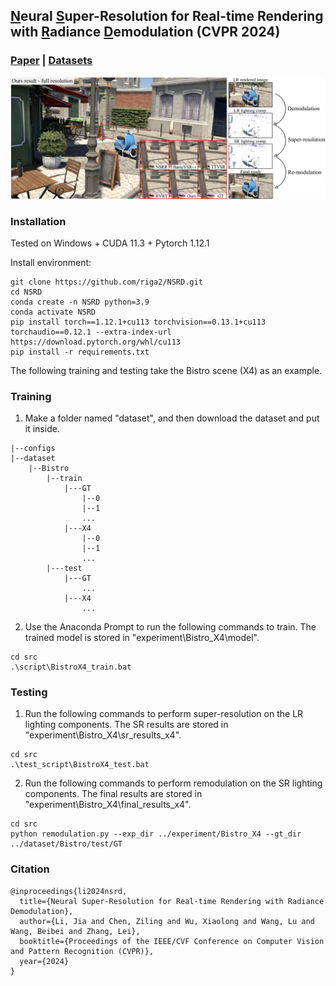 ## <u>N</u>eural <u>S</u>uper-Resolution for Real-time Rendering with <u>R</u>adiance <u>D</u>emodulation (CVPR 2024)

### [Paper](https://arxiv.org/abs/2308.06699) | [Datasets](https://pan.baidu.com/s/1GJZ34keRFvGqnJ1Wgg0RHw?pwd=riga)

![Teaser](https://github.com/Riga2/NSRD/blob/main/user-imgs/teaser.jpg)

### Installation

Tested on Windows + CUDA 11.3 + Pytorch 1.12.1

Install environment:

```bazaar
git clone https://github.com/riga2/NSRD.git
cd NSRD
conda create -n NSRD python=3.9
conda activate NSRD
pip install torch==1.12.1+cu113 torchvision==0.13.1+cu113 torchaudio==0.12.1 --extra-index-url https://download.pytorch.org/whl/cu113
pip install -r requirements.txt
```

The following training and testing take the Bistro scene (X4) as an example.

### Training
1. Make a folder named "dataset", and then download the dataset and put it inside.
```bazaar
|--configs
|--dataset
    |--Bistro
        |--train
            |---GT
                |--0
                |--1
                ...
            |---X4
                |--0
                |--1
                ...
        |---test
            |---GT
                ...
            |---X4
                ...
```
2. Use the Anaconda Prompt to run the following commands to train. The trained model is stored in "experiment\Bistro_X4\model".
```bazaar
cd src
.\script\BistroX4_train.bat
```

### Testing
1. Run the following commands to perform super-resolution on the LR lighting components. The SR results are stored in "experiment\Bistro_X4\sr_results_x4".
```bazaar
cd src
.\test_script\BistroX4_test.bat
```
2. Run the following commands to perform remodulation on the SR lighting components. The final results are stored in "experiment\Bistro_X4\final_results_x4".
```bazaar
cd src
python remodulation.py --exp_dir ../experiment/Bistro_X4 --gt_dir ../dataset/Bistro/test/GT
```

### Citation
```
@inproceedings{li2024nsrd,
  title={Neural Super-Resolution for Real-time Rendering with Radiance Demodulation},
  author={Li, Jia and Chen, Ziling and Wu, Xiaolong and Wang, Lu and Wang, Beibei and Zhang, Lei},
  booktitle={Proceedings of the IEEE/CVF Conference on Computer Vision and Pattern Recognition (CVPR)},
  year={2024}
}
```
